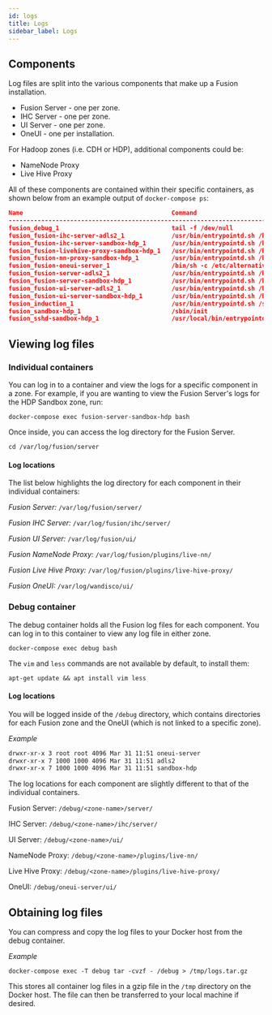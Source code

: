 ```yaml
---
id: logs
title: Logs
sidebar_label: Logs
---
```


## Components

Log files are split into the various components that make up a Fusion installation.

* Fusion Server - one per zone.
* IHC Server - one per zone.
* UI Server - one per zone.
* OneUI - one per installation.

For Hadoop zones (i.e. CDH or HDP), additional components could be:

* NameNode Proxy
* Live Hive Proxy

All of these components are contained within their specific containers, as shown below from an example output of `docker-compose ps`:

```json
Name                                         Command                          State   Ports
------------------------------------------------------------------------------------------------------------------------------------------------------------------------------------------------------------
fusion_debug_1                               tail -f /dev/null                Up
fusion_fusion-ihc-server-adls2_1             /usr/bin/entrypointd.sh /b ...   Up      0.0.0.0:7500->7500/tcp, 0.0.0.0:7501->7501/tcp, 0.0.0.0:9502->9502/tcp
fusion_fusion-ihc-server-sandbox-hdp_1       /usr/bin/entrypointd.sh /b ...   Up      0.0.0.0:7000->7000/tcp, 0.0.0.0:9002->9002/tcp
fusion_fusion-livehive-proxy-sandbox-hdp_1   /usr/bin/entrypointd.sh /b ...   Up      0.0.0.0:9083->9083/tcp
fusion_fusion-nn-proxy-sandbox-hdp_1         /usr/bin/entrypointd.sh /b ...   Up      0.0.0.0:8890->8890/tcp
fusion_fusion-oneui-server_1                 /bin/sh -c /etc/alternativ ...   Up      0.0.0.0:8081->8081/tcp
fusion_fusion-server-adls2_1                 /usr/bin/entrypointd.sh /b ...   Up      0.0.0.0:6944->6944/tcp, 0.0.0.0:8523->8523/tcp, 0.0.0.0:8524->8524/tcp, 0.0.0.0:8582->8582/tcp, 0.0.0.0:8584->8584/tcp
fusion_fusion-server-sandbox-hdp_1           /usr/bin/entrypointd.sh /b ...   Up      0.0.0.0:6444->6444/tcp, 0.0.0.0:8023->8023/tcp, 0.0.0.0:8024->8024/tcp, 0.0.0.0:8082->8082/tcp, 0.0.0.0:8084->8084/tcp
fusion_fusion-ui-server-adls2_1              /usr/bin/entrypointd.sh /b ...   Up      0.0.0.0:8583->8583/tcp, 0.0.0.0:8943->8943/tcp
fusion_fusion-ui-server-sandbox-hdp_1        /usr/bin/entrypointd.sh /b ...   Up      0.0.0.0:8083->8083/tcp, 0.0.0.0:8443->8443/tcp
fusion_induction_1                           /usr/bin/entrypointd.sh /s ...   Up
fusion_sandbox-hdp_1                         /sbin/init                       Up      0.0.0.0:50010->50010/tcp, 0.0.0.0:50070->50070/tcp, 8020/tcp, 8042/tcp, 0.0.0.0:8080->8080/tcp, 8088/tcp, 9083/tcp
fusion_sshd-sandbox-hdp_1                    /usr/local/bin/entrypointd ...   Up      0.0.0.0:2022->22/tcp, 0.0.0.0:8670->8670/tcp
```

## Viewing log files

### Individual containers

You can log in to a container and view the logs for a specific component in a zone. For example, if you are wanting to view the Fusion Server's logs for the HDP Sandbox zone, run:

`docker-compose exec fusion-server-sandbox-hdp bash`

Once inside, you can access the log directory for the Fusion Server.

`cd /var/log/fusion/server`

#### Log locations

The list below highlights the log directory for each component in their individual containers:

_Fusion Server:_
`/var/log/fusion/server/`

_Fusion IHC Server:_
`/var/log/fusion/ihc/server/`

_Fusion UI Server:_
`/var/log/fusion/ui/`

_Fusion NameNode Proxy:_
`/var/log/fusion/plugins/live-nn/`

_Fusion Live Hive Proxy:_
`/var/log/fusion/plugins/live-hive-proxy/`

_Fusion OneUI:_
`/var/log/wandisco/ui/`

### Debug container

The debug container holds all the Fusion log files for each component. You can log in to this container to view any log file in either zone.

`docker-compose exec debug bash`

The `vim` and `less` commands are not available by default, to install them:

`apt-get update && apt install vim less`

#### Log locations

You will be logged inside of the `/debug` directory, which contains directories for each Fusion zone and the OneUI (which is not linked to a specific zone).

_Example_
```bash
drwxr-xr-x 3 root root 4096 Mar 31 11:51 oneui-server
drwxr-xr-x 7 1000 1000 4096 Mar 31 11:51 adls2
drwxr-xr-x 7 1000 1000 4096 Mar 31 11:51 sandbox-hdp
```

The log locations for each component are slightly different to that of the individual containers.

Fusion Server:
`/debug/<zone-name>/server/`

IHC Server:
`/debug/<zone-name>/ihc/server/`

UI Server:
`/debug/<zone-name>/ui/`

NameNode Proxy:
`/debug/<zone-name>/plugins/live-nn/`

Live Hive Proxy:
`/debug/<zone-name>/plugins/live-hive-proxy/`

OneUI:
`/debug/oneui-server/ui/`

## Obtaining log files

You can compress and copy the log files to your Docker host from the debug container.

_Example_

`docker-compose exec -T debug tar -cvzf - /debug > /tmp/logs.tar.gz`

This stores all container log files in a gzip file in the `/tmp` directory on the Docker host. The file can then be transferred to your local machine if desired.
